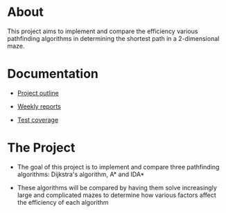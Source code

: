 # About

This project aims to implement and compare the efficiency various pathfinding algorithms in determining the shortest path in a 2-dimensional maze.

# Documentation

* [Project outline](https://github.com/RadicalOyster/pathfinding-comparisons/blob/main/documentation/project%20outline.mkd)

* [Weekly reports](https://github.com/RadicalOyster/pathfinding-comparisons/tree/main/documentation/weekly%20reports)

* [Test coverage](https://github.com/RadicalOyster/pathfinding-comparisons/tree/main/documentation/test%20coverage)

# The Project

* The goal of this project is to implement and compare three pathfinding algorithms: Dijkstra's algorithm, A* and IDA*

* These algorithms will be compared by having them solve increasingly large and complicated mazes to determine how various factors affect the efficiency of each algorithm
